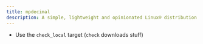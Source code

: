 ```yaml
---
title: mpdecimal
description: A simple, lightweight and opinionated Linux® distribution based on musl libc and toybox
---
```


- Use the `check_local` target (`check` downloads stuff)
